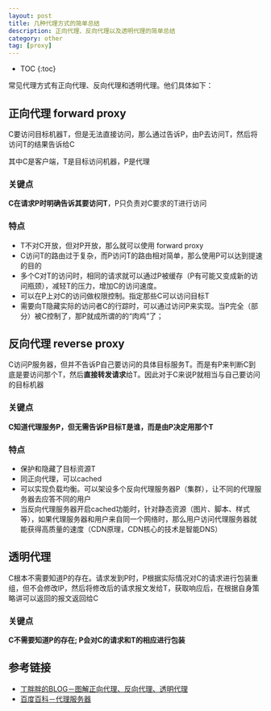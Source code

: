 ```yaml
---
layout: post
title: 几种代理方式的简单总结
description: 正向代理、反向代理以及透明代理的简单总结
category: other
tag: [proxy]
---
```


* TOC
{:toc}

常见代理方式有正向代理、反向代理和透明代理。他们具体如下：

## 正向代理 forward proxy

C要访问目标机器T，但是无法直接访问，那么通过告诉P，由P去访问T，然后将访问T的结果告诉给C

其中C是客户端，T是目标访问机器，P是代理

### 关键点

**C在请求P时明确告诉其要访问T**，P只负责对C要求的T进行访问

### 特点

+ T不对C开放，但对P开放，那么就可以使用 forward proxy
+ C访问T的路由过于复杂，而P访问T的路由相对简单，那么使用P可以达到提速的目的
+ 多个C对T的访问时，相同的请求就可以通过P被缓存（P有可能又变成新的访问瓶颈），减轻T的压力，增加C的访问速度。
+ 可以在P上对C的访问做权限控制。指定那些C可以访问目标T
+ 需要向T隐藏实际的访问者C的行踪时，可以通过访问P来实现。当P完全（部分）被C控制了，那P就成所谓的的“肉鸡”了；

## 反向代理 reverse proxy

C访问P服务器，但并不告诉P自己要访问的具体目标服务T。而是有P来判断C到底是要访问那个T，然后**直接转发请求**给T。因此对于C来说P就相当与自己要访问的目标机器

### 关键点

**C知道代理服务P，但无需告诉P目标T是谁，而是由P决定用那个T**

### 特点

+ 保护和隐藏了目标资源T
+ 同正向代理，可以cached
+ 可以实现负载均衡。可以架设多个反向代理服务器P（集群），让不同的代理服务器去应答不同的用户
+ 当反向代理服务器开启cached功能时，针对静态资源（图片、脚本、样式等），如果代理服务器和用户来自同一个网络时，那么用户访问代理服务器就能获得高质量的速度（CDN原理，CDN核心的技术是智能DNS）

## 透明代理

C根本不需要知道P的存在。请求发到P时，P根据实际情况对C的请求进行包装重组，但不会修改IP，然后将修改后的请求报文发给T，获取响应后，在根据自身策略讲可以返回的报文返回给C

### 关键点

**C不需要知道P的存在; P会对C的请求和T的相应进行包装**


## 参考链接

+ [丁胖胖的BLOG－图解正向代理、反向代理、透明代理](http://z00w00.blog.51cto.com/515114/1031287)
+ [百度百科－代理服务器](http://baike.baidu.com/item/%E4%BB%A3%E7%90%86%E6%9C%8D%E5%8A%A1%E5%99%A8)
